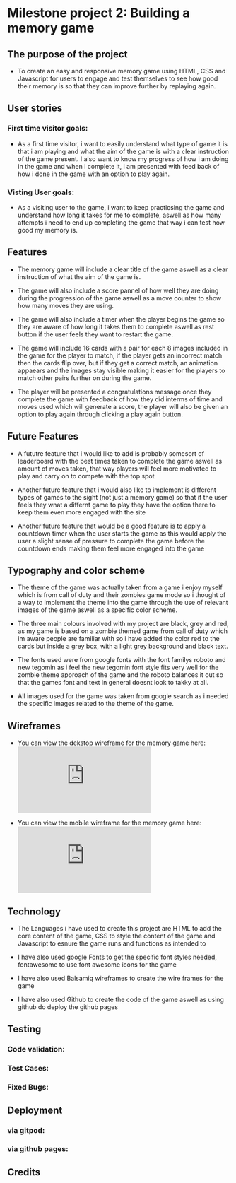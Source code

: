 # Milestone project 2: Building a memory game

## The purpose of the project

* To create an easy and responsive memory game using HTML, CSS and Javascript for users to engage and test themselves to see how good their memory is so that they can improve further by replaying again.

## User stories

### First time visitor goals:

* As a first time visitor, i want to easily understand what type of game it is that i am playing and what the aim of the game is with a clear instruction of the game present. I also want to know my progress of how i am doing in the game and when i complete it, i am presented with feed back of how i done in the game with an option to play again.

### Visting User goals:

* As a visiting user to the game, i want to keep practicsing the game and understand how long it takes for me to complete, aswell as how many attempts i need to end up completing the game that way i can test how good my memory is.

## Features

* The memory game will include a clear title of the game aswell as a clear instruction of what the aim of the game is.

* The game will also include a score pannel of how well they are doing during the progression of the game aswell as a move counter to show how many moves they are using.

* The game will also include a timer when the player begins the game so they are aware of how long it takes them to complete aswell as rest button if the user feels they want to restart the game.

* The game will include 16 cards with a pair for each 8 images included in the game for the player to match, if the player gets an incorrect match then the cards flip over, but if they get a correct match, an animation appaears and the images stay visible making it easier for the players to match other pairs further on during the game.

* The player will be presented a congratulations message once they complete the game with feedback of how they did interms of time and moves used which will generate a score, the player will also be given an option to play again through clicking a play again button.

## Future Features

* A fututre feature that i would like to add is probably somesort of leaderboard with the best times taken to complete the game aswell as amount of moves taken, that way players will feel more motivated to play and carry on to compete with the top spot

* Another future feature that i would also like to implement is different types of games to the sight (not just a memory game) so that if the user feels they wnat a differnt game to play they have the option there to keep them even more engaged with the site

* Another future feature that would be a good feature is to apply a countdown timer when the user starts the game as this would apply the user a slight sense of pressure to complete the game before the countdown ends making them feel more engaged into the game

## Typography and color scheme

* The theme of the game was actually taken from a game i enjoy myself which is from call of duty and their zombies game mode so i thought of a way to implement the theme into the game through the use of relevant images of the game aswell as a specific color scheme.

* The three main colours involved with my project are black, grey and red, as my game is based on a zombie themed game from call of duty which im aware people are familiar with so i have added the color red to the cards but inside a grey box, with a light grey background and black text.

* The fonts used were from google fonts with the font familys roboto and new tegomin as i feel the new tegomin font style fits very well for the zombie theme approach of the game and the roboto balances it out so that the games font and text in general doesnt look to takky at all.

* All images used for the game was taken from google search as i needed the specific images related to the theme of the game.


## Wireframes

* You can view the dekstop wireframe for the memory game here:
![desktop](https://github.com/adilkhr/my-ms2-project/blob/master/wireframes/wire%20frames%20for%20ms2%20desktop.pdf)

* You can view the mobile wireframe for the memory game here:
![phone](https://github.com/adilkhr/my-ms2-project/blob/master/wireframes/wire%20frames%20for%20ms2%20mobile.pdf)

## Technology

* The Languages i have used to create this project are HTML to add the core content of the game, CSS to style the content of the game and Javascript to esnure the game runs and functions as intended to 

* I have also used google Fonts to get the specific font styles needed, fontawesome to use font awesome icons for the game 

* I have also used Balsamiq wireframes to create the wire frames for the game 

* I have also used Github to create the code of the game aswell as using github do deploy the github pages

## Testing

### Code validation:

### Test Cases:

### Fixed Bugs:

## Deployment

### via gitpod:

### via github pages:

## Credits